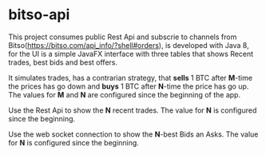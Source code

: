 # bitso-api

 This project consumes public Rest Api and subscrie to channels from Bitso(https://bitso.com/api_info/?shell#orders),
 is developed with Java 8, for the UI is a simple JavaFX  interface with three tables that shows Recent trades, best bids and best offers.

 It simulates trades, has a contrarian strategy, that **sells** 1 BTC after **M**-time the prices has go down and **buys** 1 BTC after **N**-time the price has go up. The values for **M** and **N** are configured since the beginning of the app.

 Use the Rest Api to show the **N** recent trades. The value for **N** is configured since the beginning.

Use the web socket connection to show the **N**-best Bids an Asks. The value for **N** is configured since the beginning.
